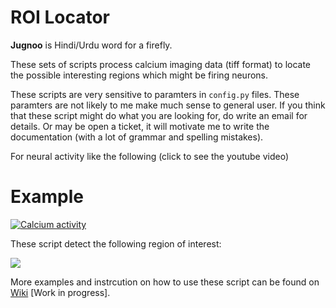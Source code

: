 # ROI Locator

__Jugnoo__ is Hindi/Urdu word for a firefly.

These sets of scripts process calcium imaging data (tiff format) to locate the
possible interesting regions which might be firing neurons. 

These scripts are very sensitive to paramters in `config.py` files. These paramters are not likely
to me make much sense to general user. If you think that these script might do what 
you are looking for, do write an email for details. Or may be open a ticket, it will 
motivate me to write the documentation (with a lot of grammar and spelling mistakes).

For neural activity like the following (click to see the youtube video)

# Example

[![Calcium activity](http://img.youtube.com/vi/04Mr-_LCVg0/0.jpg)](http://www.youtube.com/watch?v=04Mr-_LCVg0)

These script detect the following region of interest:

![](https://raw.githubusercontent.com/dilawar/roi_locator/master/_images/demo1.png)

More examples and instrcution on how to use these script can be found on [Wiki](https://github.com/dilawar/roi_locator/wiki) [Work in progress]. 
